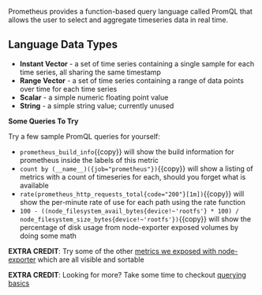 Prometheus provides a function-based query language called PromQL that allows the user to select and aggregate timeseries data in real time.

## Language Data Types

* **Instant Vector** - a set of time series containing a single sample for each time series, all sharing the same timestamp
* **Range Vector** - a set of time series containing a range of data points over time for each time series
* **Scalar** - a simple numeric floating point value
* **String** - a simple string value; currently unused

**Some Queries To Try**

Try a few sample PromQL queries for yourself:

* `prometheus_build_info`{{copy}} will show the build information for prometheus inside the labels of this metric
* `count by (__name__)({job="prometheus"})`{{copy}} will show a listing of metrics with a count of timeseries for each, should you forget what is available
* `rate(prometheus_http_requests_total{code="200"}[1m])`{{copy}} will show the per-minute rate of use for each path using the rate function
* `100 - ((node_filesystem_avail_bytes{device!~'rootfs'} * 100) / node_filesystem_size_bytes{device!~'rootfs'})`{{copy}} will show the percentage of disk usage from node-exporter exposed volumes by doing some math

**EXTRA CREDIT**: Try some of the other [metrics we exposed with node-exporter]({{TRAFFIC_HOST1_9100}}/metrics) which are all visible and sortable

**EXTRA CREDIT**: Looking for more?  Take some time to checkout [querying basics](https://prometheus.io/docs/prometheus/latest/querying/basics/)